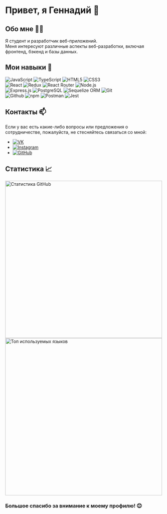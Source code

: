 # Привет, я Геннадий 👋

## Обо мне 🧑‍💻

Я студент и разработчик веб-приложений.
<br>
Меня интересуют различные аспекты веб-разработки, включая фронтенд, бэкенд и базы данных.

## Мои навыки 💪

  ![JavaScript](https://img.shields.io/badge/JavaScript-20232A?style=for-the-badge&logo=javascript)
  ![TypeScript](https://img.shields.io/badge/TypeScript-007ACC?style=for-the-badge&logo=typescript&logoColor=white)
  ![HTML5](https://img.shields.io/badge/HTML5-E34F26?style=for-the-badge&logo=html5&logoColor=white)
  ![CSS3](https://img.shields.io/badge/CSS3-1572B6?style=for-the-badge&logo=css3&logoColor=white)
  <br>
  ![React](https://img.shields.io/badge/React-20232A?style=for-the-badge&logo=react&logoColor=61DAFB)
  ![Redux](https://img.shields.io/badge/Redux-593D88?style=for-the-badge&logo=redux&logoColor=white)
  ![React Router](https://img.shields.io/badge/React_Router-CA4245?style=for-the-badge&logo=react-router&logoColor=white)
  ![Node.js](https://img.shields.io/badge/Node.js-20232A?style=for-the-badge&logo=node.js&logoColor=white)
  <br>
  ![Express.js](https://img.shields.io/badge/Express.js-404D59?style=for-the-badge)
  ![PostgreSQL](https://img.shields.io/badge/PostgreSQL-316192?style=for-the-badge&logo=postgresql&logoColor=white)
  ![Sequelize ORM](https://img.shields.io/badge/Sequelize-52B0E7?style=for-the-badge&logo=sequelize&logoColor=white)
  ![Git](https://img.shields.io/badge/Git-20232A?style=for-the-badge&logo=git&logoColor=white)
  <br>
  ![Github](https://img.shields.io/badge/GitHub-100000?style=for-the-badge&logo=github&logoColor=white)
  ![npm](https://img.shields.io/badge/npm-CB3837?style=for-the-badge&logo=npm&logoColor=white)
  ![Postman](https://img.shields.io/badge/Postman-FF6C37?style=for-the-badge&logo=postman&logoColor=white)
  ![Jest](https://img.shields.io/badge/Jest-C21325?style=for-the-badge&logo=jest&logoColor=white)

## Контакты 📫

Если у вас есть какие-либо вопросы или предложения о сотрудничестве, пожалуйста, не стесняйтесь связаться со мной:

- [![VK](https://img.shields.io/badge/VK-4a76a8?style=for-the-badge&logo=vk&logoColor=white)]([https://vk.com/](https://vk.com/escobarchik))
- [![Instagram](https://img.shields.io/badge/Instagram-E4405F?style=for-the-badge&logo=instagram&logoColor=white)](https://www.instagram.com/)
- [![GitHub](https://img.shields.io/badge/GitHub-181717?style=for-the-badge&logo=github&logoColor=white)](https://github.com/JaZzHaZzeR)

## Статистика 📈

<img src="https://github-readme-stats.vercel.app/api?username=JaZzHaZzeR&show_icons=true&theme=dracula" alt="Статистика GitHub" width="500">
<img src="https://github-readme-stats.vercel.app/api/top-langs/?username=JaZzHaZzeR&layout=compact&theme=dracula" alt="Топ используемых языков" width="500">


### Большое спасибо за внимание к моему профилю! 😊
